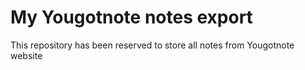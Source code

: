 # My Yougotnote notes export

This repository has been reserved to store all notes from Yougotnote website
